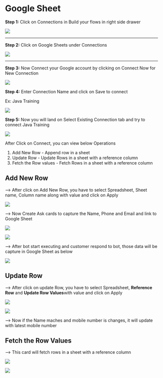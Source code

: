 # Google Sheet

**Step 1:** Click on Connections in Build your flows in right side drawer

![](<../../../.gitbook/assets/image (105).png>)

****

**Step 2:** Click on Google Sheets under Connections



![](<../../../.gitbook/assets/image (122).png>)

****

**Step 3:** Now Connect your Google account by clicking on Connect Now for New Connection

![](<../../../.gitbook/assets/image (91).png>)



**Step 4:** Enter Connection Name and click on Save to connect

Ex: Java Training

![](<../../../.gitbook/assets/image (90).png>)



**Step 5:** Now you will land on Select Existing Connection tab and try to connect Java Training



![](<../../../.gitbook/assets/image (109).png>)



After Click on Connect, you can view below Operations

1. Add New Row - Append row in a sheet
2. Update Row - Update Rows in a sheet with a reference column
3. Fetch the Row values - Fetch Rows in a sheet with a reference column

## Add New Row

\--> After click on Add New Row, you have to select Spreadsheet, Sheet name, Column name along with value and click on Apply

![](<../../../.gitbook/assets/image (89).png>)

\--> Now Create Ask cards to capture the Name, Phone and Email and link to Google Sheet

![](<../../../.gitbook/assets/image (70).png>)

![](<../../../.gitbook/assets/image (92).png>)

\--> After bot start executing and customer respond to bot, those data will be capture in Google Sheet as below

![](<../../../.gitbook/assets/image (84).png>)

## Update Row

\--> After click on update Row, you have to select Spreadsheet, **Reference Row** and **Update Row Values**with value and click on Apply

![](<../../../.gitbook/assets/image (57).png>)

![](<../../../.gitbook/assets/image (52).png>)

\--> Now if the Name maches and mobile number is changes, it will update with latest mobile number



## Fetch the Row Values

\--> This card will fetch rows in a sheet with a reference column

![](<../../../.gitbook/assets/image (83).png>)

![](<../../../.gitbook/assets/image (111).png>)







